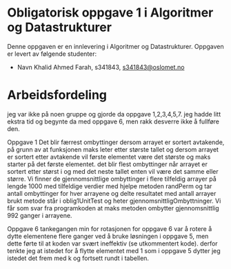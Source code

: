 # Obligatorisk oppgave 1 i Algoritmer og Datastrukturer

Denne oppgaven er en innlevering i Algoritmer og Datastrukturer. 
Oppgaven er levert av følgende studenter:
* Navn Khalid Ahmed Farah, s341843, s341843@oslomet.no

# Arbeidsfordeling
jeg var ikke på noen gruppe og gjorde da oppgave 1,2,3,4,5,7. jeg hadde litt ekstra tid og begynte da med oppgave 6, men
rakk desverre ikke å fullføre den.

Oppgave 1
Det blir færrest ombyttinger dersom arrayet er sortert avtakende, på grunn av at funksjonen maks leter etter største
tallet og dersom arrayet er sortert etter avtakende vil første elementet være det største og maks starter på det første elementet.
det blir flest ombyttinger når arrayet er sortert etter størst i og med det neste tallet enten vil være det samme eller større.
Vi finner de gjennomsnittlige ombyttinger i flere tilfeldig arrayer på lengde 1000 med tilfeldige verdier med hjelpe
metoden randPerm og tar antall ombyttinger for hver arrayene og delte resultatet med antall arrayer brukt
metode står i oblig1UnitTest og heter gjennomsnittligOmbyttninger. Vi får som svar fra programkoden at maks metoden
ombytter gjennomsnittlig 992 ganger i arrayene.

Oppgave 6
tankegangen min for rotasjonen for oppgave 6 var å rotere å dytte elementene flere ganger ved å bruke løsningen i
oppgave 5, men dette førte til at koden var svært ineffektiv (se utkommentert kode). derfor tenkte jeg at istedet for
å flytte elementet med 1 som i oppgave 5 dytter jeg istedet det frem med k og fortsett rundt i tabellen.
 